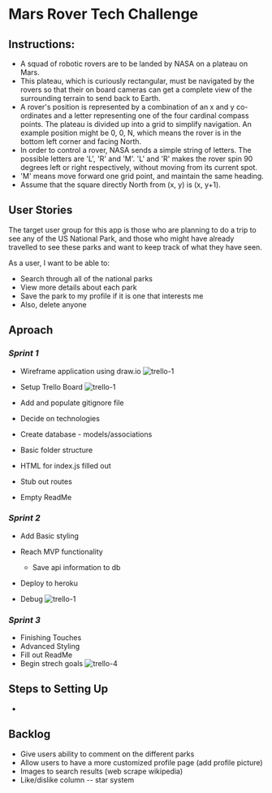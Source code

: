 # Mars Rover Tech Challenge
## Instructions:  

  * A squad of robotic rovers are to be landed by NASA on a plateau on Mars.
  * This plateau, which is curiously rectangular, must be navigated by the rovers so that their on board cameras can get a complete view of the surrounding terrain to send back to Earth.
  * A rover's position is represented by a combination of an x and y co-ordinates and a letter representing one of the four cardinal compass points. The plateau is divided up into a grid to simplify navigation. An example position might be 0, 0, N, which means the rover is in the bottom left corner and facing North.
  * In order to control a rover, NASA sends a simple string of letters. The possible letters are 'L', 'R' and 'M'. 'L' and 'R' makes the rover spin 90 degrees left or right respectively, without moving from its current spot.
  * 'M' means move forward one grid point, and maintain the same heading.
  * Assume that the square directly North from (x, y) is (x, y+1).

## User Stories
The target user group for this app is those who are planning to do a trip to see any of the US National Park, and those who might have already travelled to see these parks and want to keep track of what they have seen. 

As a user, I want to be able to:
  * Search through all of the national parks
  * View more details about each park
  * Save the park to my profile if it is one that interests me
  * Also, delete anyone 

## Aproach 

### *Sprint 1*
* Wireframe application using draw.io
![trello-1](/public/img/readme-img/wireframe-1.png)  

* Setup Trello Board
![trello-1](/public/img/readme-img/trello-1.png)

* Add and populate gitignore file
* Decide on technologies
* Create database - models/associations
* Basic folder structure
* HTML for index.js filled out
* Stub out routes
* Empty ReadMe  

### *Sprint 2* 

* Add Basic styling
* Reach MVP functionality
  * Save api information to db
* Deploy to heroku

* Debug 
![trello-1](/public/img/readme-img/trello-3.png)  

### *Sprint 3*

* Finishing Touches
* Advanced Styling
* Fill out ReadMe
* Begin strech goals
![trello-4](/public/img/readme-img/trello-4.png)

## Steps to Setting Up
* 

## Backlog
* Give users ability to comment on the different parks
* Allow users to have a more customized profile page (add profile picture)
* Images to search results (web scrape wikipedia)
* Like/dislike column -- star system